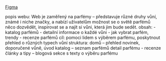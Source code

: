 [Figma](https://www.figma.com/design/TmDmYhiAckfaJH16wMvkje/Proch%C3%A1zkaTom%C3%A1%C5%A1?t=22SgCWBWPQiFd9Q5-1)

popis webu: Web je zaměřený na parfémy – představuje různé druhy vůní, známé i niche značky, a nabízí uživatelům možnost se o světě parfémů něco dozvědět, inspirovat se a najít si vůni, která jim bude sedět.
obsah: - katalog parfémů
       - detailní informace o každé vůni
       - jak vybrat parfém, trendy
       - recenze parfémů
cíl: pomoci lidem s výběrem parfému, poskytnout přehled o různých typech vůní
struktura: domů – přehled novinek, doporučené vůně, úvod
           katalog – seznam parfémů
           detail parfému - recenze
           články a tipy – blogová sekce s texty o výběru parfému
           
